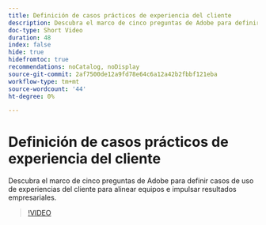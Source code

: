 ```yaml
---
title: Definición de casos prácticos de experiencia del cliente
description: Descubra el marco de cinco preguntas de Adobe para definir casos de uso de experiencias del cliente para alinear equipos e impulsar resultados empresariales.
doc-type: Short Video
duration: 48
index: false
hide: true
hidefromtoc: true
recommendations: noCatalog, noDisplay
source-git-commit: 2af7500de12a9fd78e64c6a12a42b2fbbf121eba
workflow-type: tm+mt
source-wordcount: '44'
ht-degree: 0%

---
```



# Definición de casos prácticos de experiencia del cliente

Descubra el marco de cinco preguntas de Adobe para definir casos de uso de experiencias del cliente para alinear equipos e impulsar resultados empresariales.

<!-- 85_S651_3442537_47_defining-customer-experience-use-cases -->
>[!VIDEO](https://video.tv.adobe.com/v/3458292/?learn=on&enablevpops=true)
